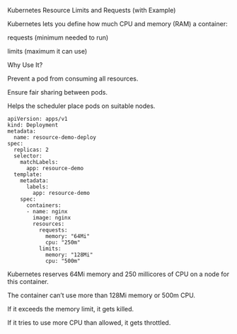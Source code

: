 Kubernetes Resource Limits and Requests (with Example)

Kubernetes lets you define how much CPU and memory (RAM) a container:

requests (minimum needed to run)

limits (maximum it can use)

Why Use It?

Prevent a pod from consuming all resources.

Ensure fair sharing between pods.

Helps the scheduler place pods on suitable nodes.

```
apiVersion: apps/v1
kind: Deployment
metadata:
  name: resource-demo-deploy
spec:
  replicas: 2
  selector:
    matchLabels:
      app: resource-demo
  template:
    metadata:
      labels:
        app: resource-demo
    spec:
      containers:
      - name: nginx
        image: nginx
        resources:
          requests:
            memory: "64Mi"
            cpu: "250m"
          limits:
            memory: "128Mi"
            cpu: "500m"
```

Kubernetes reserves 64Mi memory and 250 millicores of CPU on a node for this container.

The container can’t use more than 128Mi memory or 500m CPU.

If it exceeds the memory limit, it gets killed.

If it tries to use more CPU than allowed, it gets throttled.

